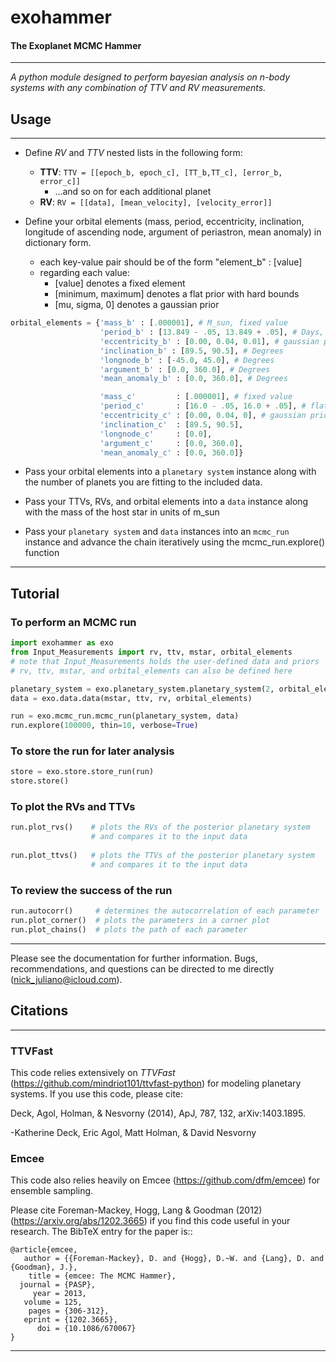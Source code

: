 # exohammer
#### The Exoplanet MCMC Hammer
___


_A python module designed to perform bayesian analysis on n-body systems with any combination of TTV and RV measurements._




## Usage
___

- Define *RV* and *TTV* nested lists in the following form:
  - **TTV**: `TTV = [[epoch_b, epoch_c], [TT_b,TT_c], [error_b, error_c]]`
    - ...and so on for each additional planet
  - **RV**: `RV = [[data], [mean_velocity], [velocity_error]]`

- Define your orbital elements (mass, period, eccentricity, inclination, longitude of ascending node, argument of periastron, mean anomaly) in dictionary form.
  - each key-value pair should be of the form "element_b" : [value]
  - regarding each value:
    - [value] denotes a fixed element
    - [minimum, maximum] denotes a flat prior with hard bounds
    - [mu, sigma, 0] denotes a gaussian prior
    

```python
orbital_elements = {'mass_b' : [.000001], # M_sun, fixed value
                    'period_b' : [13.849 - .05, 13.849 + .05], # Days, flat prior  
                    'eccentricity_b' : [0.00, 0.04, 0.01], # gaussian prior
                    'inclination_b' : [89.5, 90.5], # Degrees
                    'longnode_b' : [-45.0, 45.0], # Degrees
                    'argument_b' : [0.0, 360.0], # Degrees
                    'mean_anomaly_b' : [0.0, 360.0], # Degrees

                    'mass_c'         : [.000001], # fixed value
                    'period_c'       : [16.0 - .05, 16.0 + .05], # flat prior           
                    'eccentricity_c' : [0.00, 0.04, 0], # gaussian prior
                    'inclination_c'  : [89.5, 90.5],
                    'longnode_c'     : [0.0],
                    'argument_c'     : [0.0, 360.0],
                    'mean_anomaly_c' : [0.0, 360.0]}
```


- Pass your orbital elements into a `planetary system` instance along with the number of planets you are fitting to the included data.
- Pass your TTVs, RVs, and orbital elements into a `data` instance along with the mass of the host star in units of m_sun

- Pass your `planetary system` and `data` instances into an `mcmc_run` instance and advance the chain iteratively using the mcmc_run.explore() function

___
## Tutorial

### To perform an MCMC run

```python
import exohammer as exo
from Input_Measurements import rv, ttv, mstar, orbital_elements
# note that Input_Measurements holds the user-defined data and priors
# rv, ttv, mstar, and orbital_elements can also be defined here

planetary_system = exo.planetary_system.planetary_system(2, orbital_elements)
data = exo.data.data(mstar, ttv, rv, orbital_elements)

run = exo.mcmc_run.mcmc_run(planetary_system, data)
run.explore(100000, thin=10, verbose=True)
```

### To store the run for later analysis
```python
store = exo.store.store_run(run)
store.store()
```

### To plot the RVs and TTVs
```python
run.plot_rvs()    # plots the RVs of the posterior planetary system 
                  # and compares it to the input data
                  
run.plot_ttvs()   # plots the TTVs of the posterior planetary system 
                  # and compares it to the input data
```
### To review the success of the run
```python
run.autocorr()     # determines the autocorrelation of each parameter
run.plot_corner()  # plots the parameters in a corner plot
run.plot_chains()  # plots the path of each parameter
```
___
Please see the documentation for further information. Bugs, recommendations, and questions can be directed to me directly (nick_juliano@icloud.com).

## Citations
___
### TTVFast
This code relies extensively on _TTVFast_ (<https://github.com/mindriot101/ttvfast-python>) for modeling planetary systems. If you use this code, please cite:

Deck, Agol, Holman, & Nesvorny (2014), ApJ, 787, 132, arXiv:1403.1895.

-Katherine Deck, Eric Agol, Matt Holman, & David Nesvorny

### Emcee
This code also relies heavily on Emcee (<https://github.com/dfm/emcee>) for ensemble sampling.

Please cite Foreman-Mackey, Hogg, Lang & Goodman (2012)
(<https://arxiv.org/abs/1202.3665>) if you find this code useful in your
research. The BibTeX entry for the paper is::

    @article{emcee,
       author = {{Foreman-Mackey}, D. and {Hogg}, D.~W. and {Lang}, D. and {Goodman}, J.},
        title = {emcee: The MCMC Hammer},
      journal = {PASP},
         year = 2013,
       volume = 125,
        pages = {306-312},
       eprint = {1202.3665},
          doi = {10.1086/670067}
    }

___
